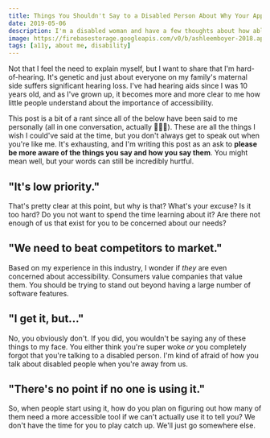 ```yaml
---
title: Things You Shouldn't Say to a Disabled Person About Why Your App Isn't Accessible
date: 2019-05-06
description: I'm a disabled woman and have a few thoughts about how able-bodied people speak to people like me about accessibility.
image: https://firebasestorage.googleapis.com/v0/b/ashleemboyer-2018.appspot.com/o/images%2Fno.jpg?alt=media&token=11530a14-26de-46b4-b290-1ecaf939e4ff
tags: [a11y, about me, disability]
---
```


Not that I feel the need to explain myself, but I want to share that I'm hard-of-hearing. It's genetic and just about everyone on my family's maternal side suffers significant hearing loss. I've had hearing aids since I was 10 years old, and as I've grown up, it becomes more and more clear to me how little people understand about the importance of accessibility.

This post is a bit of a rant since all of the below have been said to me personally (all in one conversation, actually 🤦🏼‍♀️). These are all the things I wish I could've said at the time, but you don't always get to speak out when you're like me. It's exhausting, and I'm writing this post as an ask to **please be more aware of the things you say and how you say them**. You might mean well, but your words can still be incredibly hurtful.

## "It's low priority."

That's pretty clear at this point, but why is that? What's your excuse? Is it too hard? Do you not want to spend the time learning about it? Are there not enough of us that exist for you to be concerned about our needs?

## "We need to beat competitors to market."

Based on my experience in this industry, I wonder if _they_ are even concerned about accessibility. Consumers value companies that value them. You should be trying to stand out beyond having a large number of software features.

## "I get it, but..."

No, you obviously don't. If you did, you wouldn't be saying any of these things to my face. You either think you're super woke _or_ you completely forgot that you're talking to a disabled person. I'm kind of afraid of how you talk about disabled people when you're away from us.

## "There's no point if no one is using it."

So, when people start using it, how do you plan on figuring out how many of them need a more accessible tool if we can't actually use it to tell you? We don't have the time for you to play catch up. We'll just go somewhere else.
